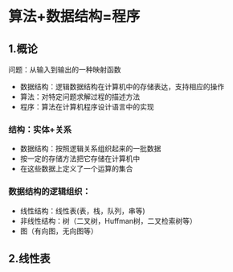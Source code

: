 # 算法+数据结构=程序
## 1.概论
   问题：从输入到输出的一种映射函数
 * 数据结构：逻辑数据结构在计算机中的存储表达，支持相应的操作
 * 算法：对特定问题求解过程的描述方法
 * 程序：算法在计算机程序设计语言中的实现 

### 结构：实体+关系
 * 数据结构：按照逻辑关系组织起来的一批数据
 * 按一定的存储方法把它存储在计算机中
 * 在这些数据上定义了一个运算的集合

### 数据结构的逻辑组织：
 * 线性结构：线性表(表，栈，队列，串等)
 * 非线性结构：树（二叉树，Huffman树，二叉检索树等）
 * 图（有向图，无向图等）
## 2.线性表




















